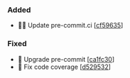 <h3>Added</h3>
<ul>
<li>👷‍♂️ Update pre-commit.ci [<a href="https://github.com/Freed-Wu/setuptools-generate/commit/cf59635f07bf49e2bac52cf13503153bfa92d354">cf59635</a>]</li>
</ul>
<h3>Fixed</h3>
<ul>
<li>💚 Upgrade pre-commit [<a href="https://github.com/Freed-Wu/setuptools-generate/commit/ca1fc308aef923e29f6d407d695afe9b484a7d19">ca1fc30</a>]</li>
<li>💚 Fix code coverage [<a href="https://github.com/Freed-Wu/setuptools-generate/commit/d529532c1de796f6a8b1e6c4be96c6e266e94844">d529532</a>]</li>
</ul>
<p><a name="0.0.1"></a></p>
